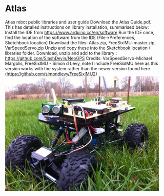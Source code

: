 # Atlas
Atlas robot public libraries and user guide
Download the Atlas Guide.pdf. This has detailed instructions on library installation, summarised below:
Install the IDE from https://www.arduino.cc/en/software
Run the IDE once, find the location of the software from the IDE (File->Preferences, Sketchbook location)
Download the files: Atlas.zip, FreeSixIMU-master.zip, VarSpeedServo.zip
Unzip and copy these into the Sketchbook location / libraries folder.
Download, unzip and add to the library : https://github.com/SlashDevin/NeoGPS
Credits: VarSpeedServo-Michael Margolis, FreeSixIMU - Simon d Levy, note I include FreeSixIMU here as this version works with the system rather than the newer version found here (https://github.com/simondlevy/FreeSixIMU2)
![alt text](https://github.com/swane/atlas/blob/main/Atlas.jpg)
